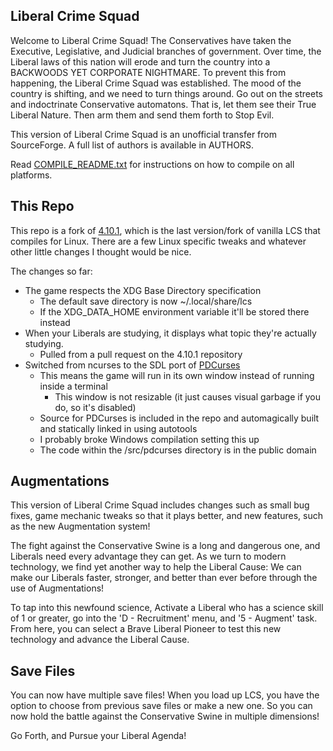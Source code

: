 ## Liberal Crime Squad

Welcome to Liberal Crime Squad! The Conservatives have taken the Executive, Legislative, and Judicial branches of government. Over time, the Liberal laws of this nation will erode and turn the country into a BACKWOODS YET CORPORATE NIGHTMARE. To prevent this from happening, the Liberal Crime Squad was established. The mood of the country is shifting, and we need to turn things around. Go out on the streets and indoctrinate Conservative automatons. That is, let them see their True Liberal Nature. Then arm them and send them forth to Stop Evil.

This version of Liberal Crime Squad is an unofficial transfer from SourceForge. A full list of authors is available in AUTHORS.

Read [COMPILE_README.txt](COMPILE_README.txt) for instructions on how to compile on all platforms.

## This Repo

This repo is a fork of [4.10.1](https://github.com/Kamal-Sadek/Liberal-Crime-Squad), which is the last version/fork of vanilla LCS that compiles for Linux. There are a few Linux specific tweaks and whatever other little changes I thought would be nice.

The changes so far:

- The game respects the XDG Base Directory specification
    - The default save directory is now ~/.local/share/lcs
    - If the XDG_DATA_HOME environment variable it'll be stored there instead
- When your Liberals are studying, it displays what topic they're actually studying.
    - Pulled from a pull request on the 4.10.1 repository
- Switched from ncurses to the SDL port of [PDCurses](https://www.pdcurses.org)
    - This means the game will run in its own window instead of running inside a terminal
        - This window is not resizable (it just causes visual garbage if you do, so it's disabled)
    - Source for PDCurses is included in the repo and automagically built and statically linked in using autotools
    - I probably broke Windows compilation setting this up
    - The code within the /src/pdcurses directory is in the public domain

## Augmentations

This version of Liberal Crime Squad includes changes such as small bug fixes, game mechanic tweaks so that it plays better, and new features, such as the new Augmentation system!

The fight against the Conservative Swine is a long and dangerous one, and Liberals need every advantage they can get. As we turn to modern technology, we find yet another way to help the Liberal Cause: We can make our Liberals faster, stronger, and better than ever before through the use of Augmentations!

To tap into this newfound science, Activate a Liberal who has a science skill of 1 or greater, go into the 'D - Recruitment' menu, and '5 - Augment' task. From here, you can select a Brave Liberal Pioneer to test this new technology and advance the Liberal Cause.

## Save Files

You can now have multiple save files! When you load up LCS, you have the option to choose from previous save files or make a new one. So you can now hold the battle against the Conservative Swine in multiple dimensions!

Go Forth, and Pursue your Liberal Agenda!
